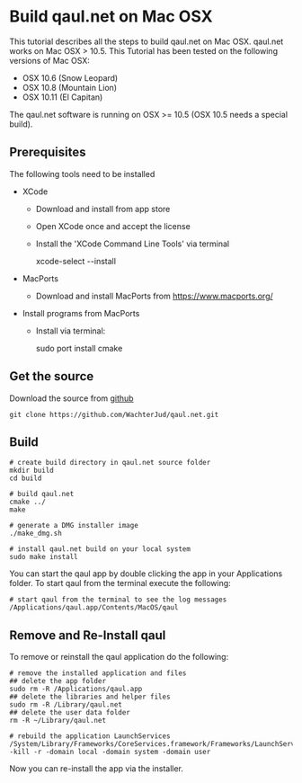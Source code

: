 Build qaul.net on Mac OSX
=========================

This tutorial describes all the steps to build qaul.net on Mac OSX. qaul.net works on
Mac OSX > 10.5. This Tutorial has been tested on the following versions of Mac OSX:

* OSX 10.6 (Snow Leopard)
* OSX 10.8 (Mountain Lion)
* OSX 10.11 (El Capitan)

The qaul.net software is running on OSX >= 10.5 (OSX 10.5 needs a special build).


Prerequisites
-------------

The following tools need to be installed

* XCode 
  * Download and install from app store
  * Open XCode once and accept the license
  * Install the 'XCode Command Line Tools' via terminal

	xcode-select --install

* MacPorts
  * Download and install MacPorts from https://www.macports.org/
* Install programs from MacPorts
  * Install via terminal:

	sudo port install cmake


Get the source
--------------

Download the source from [github](https://github.com/WachterJud/qaul.net)

	git clone https://github.com/WachterJud/qaul.net.git


Build
-----

    # create build directory in qaul.net source folder
    mkdir build
    cd build
	
	# build qaul.net
    cmake ../
    make
    
    # generate a DMG installer image
    ./make_dmg.sh
    
    # install qaul.net build on your local system
    sudo make install


You can start the qaul app by double clicking the app in your Applications folder.
To start qaul from the terminal execute the following:

	# start qaul from the terminal to see the log messages
	/Applications/qaul.app/Contents/MacOS/qaul


Remove and Re-Install qaul
--------------------------

To remove or reinstall the qaul application do the following:

	# remove the installed application and files
	## delete the app folder
	sudo rm -R /Applications/qaul.app
	## delete the libraries and helper files
	sudo rm -R /Library/qaul.net
	## delete the user data folder
	rm -R ~/Library/qaul.net
	
	# rebuild the application LaunchServices
	/System/Library/Frameworks/CoreServices.framework/Frameworks/LaunchServices.framework/Support/lsregister -kill -r -domain local -domain system -domain user


Now you can re-install the app via the installer.
